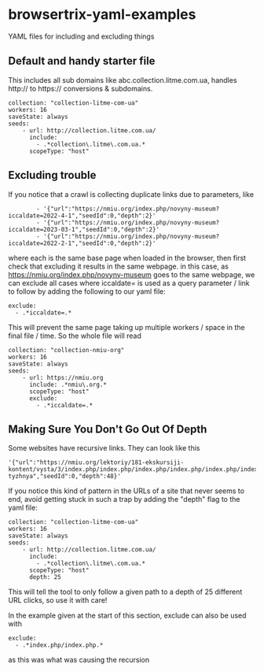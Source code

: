 # browsertrix-yaml-examples
YAML files for including and excluding things


## Default and handy starter file
This includes all sub domains like abc.collection.litme.com.ua, handles http:// to https:// conversions & subdomains.

    collection: "collection-litme-com-ua"
    workers: 16
    saveState: always
    seeds:
        - url: http://collection.litme.com.ua/
          include: 
            - .*collection\.litme\.com.ua.*
          scopeType: "host"
    
## Excluding trouble

If you notice that a crawl is collecting duplicate links due to parameters, like 

            - '{"url":"https://nmiu.org/index.php/novyny-museum?iccaldate=2022-4-1","seedId":0,"depth":2}'
            - '{"url":"https://nmiu.org/index.php/novyny-museum?iccaldate=2023-03-1","seedId":0,"depth":2}'
            - '{"url":"https://nmiu.org/index.php/novyny-museum?iccaldate=2022-2-1","seedId":0,"depth":2}'
            
where each is the same base page when loaded in the browser, then first check that excluding it results in the same webpage.
in this case, as https://nmiu.org/index.php/novyny-museum goes to the same webpage, we can exclude all cases where iccaldate= is used as a query parameter / link to follow by adding the following to our yaml file:

    exclude:
      - .*iccaldate=.*

This will prevent the same page taking up multiple workers / space in the final file / time.
So the whole file will read

    collection: "collection-nmiu-org"
    workers: 16
    saveState: always
    seeds:
        - url: https://nmiu.org
          include: .*nmiu\.org.*
          scopeType: "host"
          exclude:
            - .*iccaldate=.*
            
            
## Making Sure You Don't Go Out Of Depth

Some websites have recursive links.  They can look like this

    '{"url":"https://nmiu.org/lektoriy/181-ekskursiji-kontent/vysta/3/index.php/index.php/index.php/index.php/index.php/index.php/index.php/index.php/index.php/index.php/index.php/index.php/index.php/index.php/index.php/index.php/index.php/index.php/index.php/index.php/index.php/index.php/index.php/index.php/index.php/index.php/index.php/index.php/index.php/index.php/index.php/index.php/index.php/index.php/index.php/index.php/index.php/index.php/index.php/index.php/index.php/index.php/index.php/index.php/exponat-tyzhnya","seedId":0,"depth":48}'

If you notice this kind of pattern in the URLs of a site that never seems to end, avoid getting stuck in such a trap by adding the "depth" flag to the yaml file:

    collection: "collection-litme-com-ua"
    workers: 16
    saveState: always
    seeds:
        - url: http://collection.litme.com.ua/
          include: 
            - .*collection\.litme\.com.ua.*
          scopeType: "host"
          depth: 25

This will tell the tool to only follow a given path to a depth of 25 different URL clicks, so use it with care!

In the example given at the start of this section, exclude can also be used with 
    
    exclude: 
      - .*index.php/index.php.*
      
as this was what was causing the recursion
